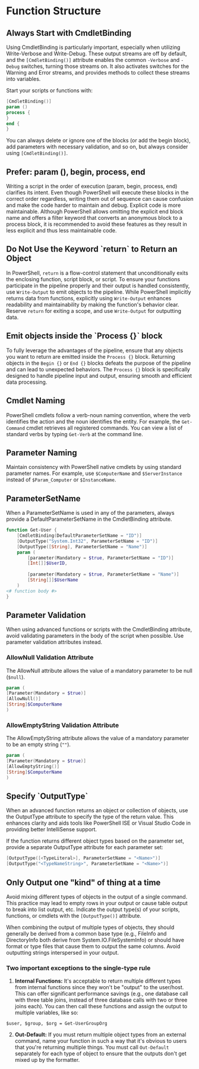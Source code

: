 # Function Structure

## Always Start with CmdletBinding <a href="#always-start-with-cmdletbinding" id="always-start-with-cmdletbinding"></a>

Using CmdletBinding is particularly important, especially when utilizing Write-Verbose and Write-Debug. These output streams are off by default, and the `[CmdletBinding()]` attribute enables the common `-Verbose` and `-Debug` switches, turning those streams on. It also activates switches for the Warning and Error streams, and provides methods to collect these streams into variables.

Start your scripts or functions with:

```powershell
[CmdletBinding()]
param ()
process {
}
end {
}
```

You can always delete or ignore one of the blocks (or add the begin block), add parameters with necessary validation, and so on, but always consider using `[CmdletBinding()]`.

## Prefer: param (), begin, process, end

Writing a script in the order of execution (param, begin, process, end) clarifies its intent. Even though PowerShell will execute these blocks in the correct order regardless, writing them out of sequence can cause confusion and make the code harder to maintain and debug. Explicit code is more maintainable. Although PowerShell allows omitting the explicit end block name and offers a filter keyword that converts an anonymous block to a process block, it is recommended to avoid these features as they result in less explicit and thus less maintainable code.

## Do Not Use the Keyword \`return\` to Return an Object

In PowerShell, `return` is a flow-control statement that unconditionally exits the enclosing function, script block, or script. To ensure your functions participate in the pipeline properly and their output is handled consistently, use `Write-Output` to emit objects to the pipeline. While PowerShell implicitly returns data from functions, explicitly using `Write-Output` enhances readability and maintainability by making the function's behavior clear. Reserve `return` for exiting a scope, and use `Write-Output` for outputting data.

## Emit objects inside the \`Process {}\` block

To fully leverage the advantages of the pipeline, ensure that any objects you want to return are emitted inside the `Process {}` block. Returning objects in the `Begin {}` or `End {}` blocks defeats the purpose of the pipeline and can lead to unexpected behaviors. The `Process {}` block is specifically designed to handle pipeline input and output, ensuring smooth and efficient data processing.

## Cmdlet Naming

PowerShell cmdlets follow a verb-noun naming convention, where the verb identifies the action and the noun identifies the entity. For example, the `Get-Command` cmdlet retrieves all registered commands. You can view a list of standard verbs by typing `Get-Verb` at the command line.

## Parameter Naming

Maintain consistency with PowerShell native cmdlets by using standard parameter names. For example, use `$ComputerName` and `$ServerInstance` instead of `$Param_Computer` or `$InstanceName`.

## ParameterSetName

When a ParameterSetName is used in any of the parameters, always provide a DefaultParameterSetName in the CmdletBinding attribute.

```powershell
function Get-User {
    [CmdletBinding(DefaultParameterSetName = "ID")]
    [OutputType("System.Int32", ParameterSetName = "ID")]
    [OutputType([String], ParameterSetName = "Name")]
    param (
        [parameter(Mandatory = $true, ParameterSetName = "ID")]
        [Int[]]$UserID,
        
        [parameter(Mandatory = $true, ParameterSetName = "Name")]
        [String[]]$UserName
    )
<# function body #>
}
```

## Parameter Validation

When using advanced functions or scripts with the CmdletBinding attribute, avoid validating parameters in the body of the script when possible. Use parameter validation attributes instead.

### **AllowNull Validation Attribute**

The AllowNull attribute allows the value of a mandatory parameter to be null (`$null`).

```powershell
param (
[Parameter(Mandatory = $true)]
[AllowNull()]
[String]$ComputerName
)
```

### **AllowEmptyString Validation Attribute**

The AllowEmptyString attribute allows the value of a mandatory parameter to be an empty string (`""`).

```powershell
param (
[Parameter(Mandatory = $true)]
[AllowEmptyString()]
[String]$ComputerName
)
```

## Specify \`OutputType\`

When an advanced function returns an object or collection of objects, use the OutputType attribute to specify the type of the return value. This enhances clarity and aids tools like PowerShell ISE or Visual Studio Code in providing better IntelliSense support.

If the function returns different object types based on the parameter set, provide a separate OutputType attribute for each parameter set:

```powershell
[OutputType([<TypeLiteral>], ParameterSetName = "<Name>")]
[OutputType("<TypeNameString>", ParameterSetName = "<Name>")]
```

## Only Output one "kind" of thing at a time

Avoid mixing different types of objects in the output of a single command. This practice may lead to empty rows in your output or cause table output to break into list output, etc. Indicate the output type(s) of your scripts, functions, or cmdlets with the `[OutputType()]` attribute.

When combining the output of multiple types of objects, they should generally be derived from a common base type (e.g., FileInfo and DirectoryInfo both derive from System.IO.FileSystemInfo) or should have format or type files that cause them to output the same columns. Avoid outputting strings interspersed in your output.

### **Two important exceptions to the single-type rule**

1. **Internal Functions:** It's acceptable to return multiple different types from internal functions since they won't be "output" to the user/host. This can offer significant performance savings (e.g., one database call with three table joins, instead of three database calls with two or three joins each). You can then call these functions and assign the output to multiple variables, like so:

`$user, $group, $org = Get-UserGroupOrg`

2. **Out-Default:** If you must return multiple object types from an external command, name your function in such a way that it's obvious to users that you're returning multiple things. You must call `Out-Default` separately for each type of object to ensure that the outputs don't get mixed up by the formatter.
